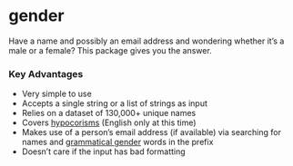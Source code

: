 # gender
Have a name and possibly an email address and wondering whether it’s a male or a female? This package gives you the answer. 

### Key Advantages

* Very simple to use
* Accepts a single string or a list of strings as input
* Relies on a dataset of 130,000+ unique names
* Covers [hypocorisms](https://en.wikipedia.org/wiki/Hypocorism) (English only at this time)
* Makes use of a person’s email address (if available) via searching for names and [grammatical gender](https://en.wikipedia.org/wiki/Grammatical_gender) words in the prefix
* Doesn’t care if the input has bad formatting